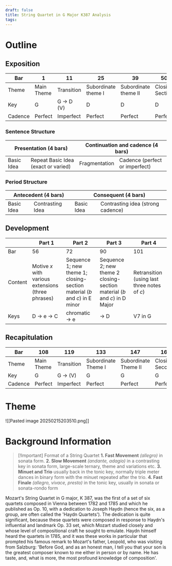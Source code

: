 ```yaml
---
draft: false
title: String Quartet in G Major K387 Analysis
tags:
---
```


# Outline

## Exposition

| Bar     | 1          | 11         | 25                  | 39                   | 50              |
| ------- | ---------- | ---------- | ------------------- | -------------------- | --------------- |
| Theme   | Main Theme | Transition | Subordinate theme I | Subordinate theme II | Closing Section |
| Key     | G          | G -> D (V) | D                   | D                    | D               |
| Cadence | Perfect    | Imperfect  | Perfect             | Perfect              | Perfect         |

### Sentence Structure

<table>
    <thead>
        <tr>
            <th colspan=2>Presentation (4 bars)</th>
            <th colspan=2>Continuation and cadence (4 bars)</th>
        </tr>
    </thead>
    <tbody>
        <tr>
            <td>Basic Idea</td>
            <td>Repeat Basic Idea (exact or varied)</td>
            <td>Fragmentation</td>
            <td>Cadence (perfect or imperfect)</td>
        </tr>
    </tbody>
</table>

### Period Structure

<table>
    <thead>
        <tr>
            <th colspan=2>Antecedent (4 bars)</th>
            <th colspan=2>Consequent (4 bars)</th>
        </tr>
    </thead>
    <tbody>
        <tr>
            <td>Basic Idea</td>
            <td>Contrasting Idea</td>
            <td>Basic Idea</td>
            <td>Contrasting idea (strong cadence)</td>
        </tr>
    </tbody>
</table>

## Development

|         | Part 1                                             | Part 2                                                                     | Part 3                                                                    | Part 4                                       |
| ------- | -------------------------------------------------- | -------------------------------------------------------------------------- | ------------------------------------------------------------------------- | -------------------------------------------- |
| Bar     | 56                                                 | 72                                                                         | 90                                                                        | 101                                          |
| Content | Motive $x$ with various extensions (three phrases) | Sequence 1; new theme 1; closing-section material ($b$ and $c$) in E minor | Sequence 2; new theme 2 closing-section material ($b$ and $c$) in D Major | Retransition (using last three notes of $c$) |
| Keys    | D -> e -> C                                        | chromatic -> e                                                             | -> D                                                                      | V7 in G                                      |

## Recapitulation

| Bar     | 108        | 119        | 133                 | 147                  | 164              |
| ------- | ---------- | ---------- | ------------------- | -------------------- | ---------------- |
| Theme   | Main Theme | Transition | Subordinate Theme I | Subordinate Theme II | Closing Secction |
| Key     | G          | G -> (V)   | G                   | G                    | G                |
| Cadence | Perfect    | Imperfect  | Perfect             | Perfect              | Perfect          |

# Theme

![[Pasted image 20250215203510.png]]

# Background Information

> [!Important] Format of a String Quartet
> **1. Fast Movement** *(allegro)* in sonata form.
> **2. Slow Movement** *(andante, adagio)* in a contrasting key in sonata form, large-scale ternary, theme and variations etc.
> **3. Minuet and Trio** usually back in the tonic key, normally triple meter dances in binary form with the minuet repeated after the trio.
> **4. Fast Finale** *(allegro, vivace, presto)* in the tonic key, usually in sonata or sonata-rondo form

Mozart's String Quartet in G major, K 387, was the first of a set of six quartets composed in Vienna between 1782 and 1785 and which he published as Op. 10, with a dedication to Joseph Haydn (hence the six, as a group, are often called the 'Haydn Quartets'). The dedication is quite significant, because these quartets were composed in response to Haydn's influential and landmark Op. 33 set, which Mozart studied closely and whose level of compositional craft he sought to emulate. Haydn himself heard the quartets in 1785, and it was these works in particular that prompted his famous remark to Mozart's father, Leopold, who was visiting from Salzburg: 'Before God, and as an honest man, I tell you that your son is the greatest composer known to me either in person or by name. He has taste, and, what is more, the most profound knowledge of composition'.
